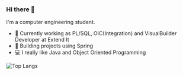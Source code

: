 ### Hi there 👋

I'm a computer engineering student.

- 💼 Currently working as PL/SQL, OIC(Integration) and VisualBuilder Developer at Extend It
- 🌱 Building projects using Spring
- 💻 I really like Java and Object Oriented Programming

![Top Langs](https://github-readme-stats.vercel.app/api/top-langs/?username=ManuMarcos&hide_progress=true)



